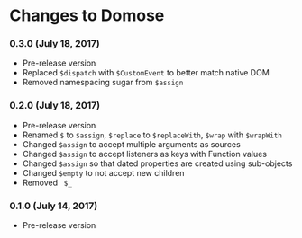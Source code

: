 # Changes to Domose

### 0.3.0 (July 18, 2017)

- Pre-release version
- Replaced `$dispatch` with `$CustomEvent` to better match native DOM
- Removed namespacing sugar from `$assign`

### 0.2.0 (July 18, 2017)

- Pre-release version
- Renamed `$` to `$assign`, `$replace` to `$replaceWith`, `$wrap` with
  `$wrapWith`
- Changed `$assign` to accept multiple arguments as sources
- Changed `$assign` to accept listeners as keys with Function values
- Changed `$assign` so that dated properties are created using sub-objects
- Changed `$empty` to not accept new children
- Removed ` $_`

### 0.1.0 (July 14, 2017)

- Pre-release version

